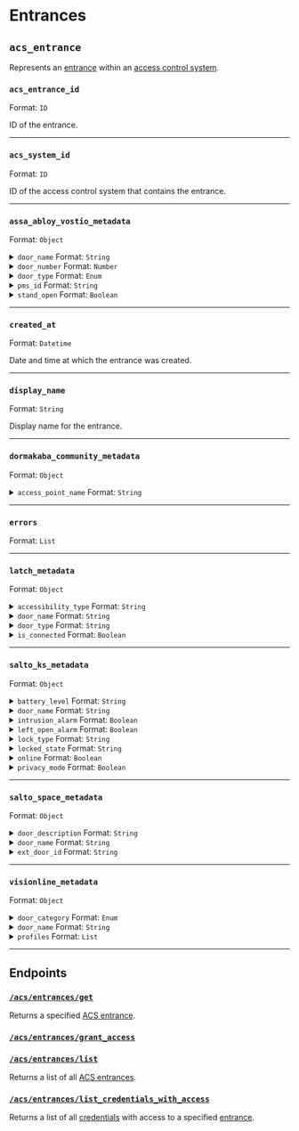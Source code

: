 # Entrances

## `acs_entrance`

Represents an [entrance](../../../capability-guides/access-systems/retrieving-entrance-details.md) within an [access control system](https://docs.seam.co/latest/capability-guides/access-systems).

### `acs_entrance_id`

Format: `ID`

ID of the entrance.


---

### `acs_system_id`

Format: `ID`

ID of the access control system that contains the entrance.


---

### `assa_abloy_vostio_metadata`

Format: `Object`

<details>

<summary><code>door_name</code> Format: <code>String</code></summary>


</details>

<details>

<summary><code>door_number</code> Format: <code>Number</code></summary>


</details>

<details>

<summary><code>door_type</code> Format: <code>Enum</code></summary>


</details>

<details>

<summary><code>pms_id</code> Format: <code>String</code></summary>


</details>

<details>

<summary><code>stand_open</code> Format: <code>Boolean</code></summary>


</details>


---

### `created_at`

Format: `Datetime`

Date and time at which the entrance was created.


---

### `display_name`

Format: `String`

Display name for the entrance.


---

### `dormakaba_community_metadata`

Format: `Object`

<details>

<summary><code>access_point_name</code> Format: <code>String</code></summary>


</details>


---

### `errors`

Format: `List`


---

### `latch_metadata`

Format: `Object`

<details>

<summary><code>accessibility_type</code> Format: <code>String</code></summary>


</details>

<details>

<summary><code>door_name</code> Format: <code>String</code></summary>


</details>

<details>

<summary><code>door_type</code> Format: <code>String</code></summary>


</details>

<details>

<summary><code>is_connected</code> Format: <code>Boolean</code></summary>


</details>


---

### `salto_ks_metadata`

Format: `Object`

<details>

<summary><code>battery_level</code> Format: <code>String</code></summary>


</details>

<details>

<summary><code>door_name</code> Format: <code>String</code></summary>


</details>

<details>

<summary><code>intrusion_alarm</code> Format: <code>Boolean</code></summary>


</details>

<details>

<summary><code>left_open_alarm</code> Format: <code>Boolean</code></summary>


</details>

<details>

<summary><code>lock_type</code> Format: <code>String</code></summary>


</details>

<details>

<summary><code>locked_state</code> Format: <code>String</code></summary>


</details>

<details>

<summary><code>online</code> Format: <code>Boolean</code></summary>


</details>

<details>

<summary><code>privacy_mode</code> Format: <code>Boolean</code></summary>


</details>


---

### `salto_space_metadata`

Format: `Object`

<details>

<summary><code>door_description</code> Format: <code>String</code></summary>


</details>

<details>

<summary><code>door_name</code> Format: <code>String</code></summary>


</details>

<details>

<summary><code>ext_door_id</code> Format: <code>String</code></summary>


</details>


---

### `visionline_metadata`

Format: `Object`

<details>

<summary><code>door_category</code> Format: <code>Enum</code></summary>


</details>

<details>

<summary><code>door_name</code> Format: <code>String</code></summary>


</details>

<details>

<summary><code>profiles</code> Format: <code>List</code></summary>


</details>


---

## Endpoints

### [`/acs/entrances/get`](./get.md)

Returns a specified [ACS entrance](../../../capability-guides/access-systems/retrieving-entrance-details.md).
### [`/acs/entrances/grant_access`](./grant_access.md)


### [`/acs/entrances/list`](./list.md)

Returns a list of all [ACS entrances](../../../capability-guides/access-systems/retrieving-entrance-details.md).
### [`/acs/entrances/list_credentials_with_access`](./list_credentials_with_access.md)

Returns a list of all [credentials](../../../capability-guides/access-systems/managing-credentials.md) with access to a specified [entrance](../../../capability-guides/access-systems/retrieving-entrance-details.md).
